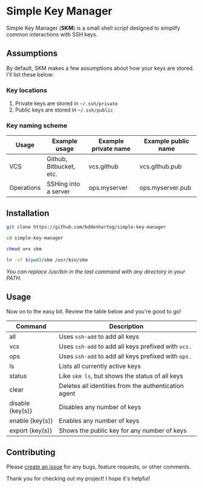 # Simple Key Manager

Simple Key Manager (**SKM**) is a small shell script designed to simplify common
interactions with SSH keys.

## Assumptions

By default, SKM makes a few assumptions about how your keys are stored. I'll
list these below:

### Key locations

1.  Private keys are stored in `~/.ssh/private`
2.  Public keys are stored in `~/.ssh/public`

### Key naming scheme

| Usage      | Example usage           | Example private name | Example public name |
| ---------- | ----------------------- | -------------------- | ------------------- |
| VCS        | Github, Bitbucket, etc. | vcs.github           | vcs.github.pub      |
| Operations | SSHing into a server    | ops.myserver         | ops.myserver.pub    |

## Installation

```bash
git clone https://github.com/bddenhartog/simple-key-manager

cd simple-key-manager

chmod u+x skm

ln -sf $(pwd)/skm /usr/bin/skm
```

_You can replace /usr/bin in the last command with any directory in your PATH._

## Usage

Now on to the easy bit. Review the table below and you're good to go!

| Command          | Description                                          |
| ---------------- | ---------------------------------------------------- |
| all              | Uses `ssh-add` to add all keys                       |
| vcs              | Uses `ssh-add` to add all keys prefixed with `vcs.`  |
| ops              | Uses `ssh-add` to add all keys prefixed with `ops.`  |
| ls               | Lists all currently active keys                      |
| status           | Like `skm ls`, but shows the status of all keys      |
| clear            | Deletes all identities from the authentication agent |
| disable {key(s)} | Disables any number of keys                          |
| enable {key(s)}  | Enables any number of keys                           |
| export {key(s)}  | Shows the public key for any number of keys          |

## Contributing

Please [create an issue][1] for any bugs, feature requests, or other comments.

Thank you for checking out my project! I hope it's helpful!

[1]: https://github.com/bddenhartog/simple-key-manager/issues
